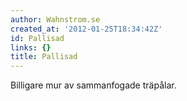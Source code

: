 ```yaml
---
author: Wahnstrom.se
created_at: '2012-01-25T18:34:42Z'
id: Pallisad
links: {}
title: Pallisad
---
```


Billigare mur av sammanfogade träpålar.